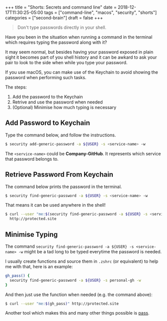 +++
title = "Shorts: Secrets and command line"
date = 2018-12-17T11:30:25-05:00
tags = ["command-line", "macos", "security", "shorts"]
categories = ["second-brain"]
draft = false
+++

> Don't type passwords directly in your shell.

Have you been in the situation when running a command in the terminal which
requires typing the password along with it?

It may seem normal, but besides having your password exposed in plain sight it
becomes part of you shell history and it can be awkard to ask your pair to look
to the side when while you type your password.

If you use macOS, you can make use of the Keychain to avoid showing the password
when performing such tasks.

The steps:

1. Add the password to the Keychain
2. Retrive and use the password when needed
3. (Optional) Minimise how much typing is necessary

## Add Password to Keychain

Type the command below, and follow the instructions.

```sh
$ security add-generic-password -a ${USER} -s <service-name> -w
```

The `<service-name>` could be **Company-GitHub**. It represents which service
that password belongs to.

## Retrieve Password From Keychain

The command below prints the password in the terminal.

```sh
$ security find-generic-password -a ${USER} -s <service-name> -w
```

That means it can be used anywhere in the shell!

```sh
$ curl --user "me:$(security find-generic-password -a ${USER} -s <service-name> -w)" \
  http://protected.site
```

## Minimise Typing

The command `security find-generic-password -a ${USER} -s <service-name> -w`
might be a tad long to be typed everytime the password is needed.

I usually create functions and source them in `.zshrc` (or equivalent) to help
me with that, here is an example:

```sh
gh_pass() {
  security find-generic-password -a ${USER} -s personal-gh -w
}
```

And then just use the function when needed (e.g. the command above):

```sh
$ curl --user "me:$(gh_pass)" http://protected.site
```

Another tool which makes this and many other things possible is
[pass](https://www.passwordstore.org).
